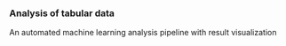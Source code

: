 ### Analysis of tabular data


An automated machine learning analysis pipeline with result visualization
